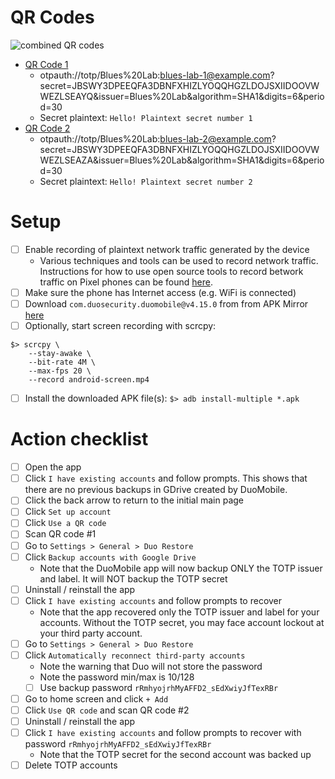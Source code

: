 # QR Codes
![combined QR codes](https://user-images.githubusercontent.com/945571/155418867-b13d4f69-a598-4a5c-8abe-31801aece1f5.png)

- [QR Code 1](https://user-images.githubusercontent.com/945571/155416190-d10440cc-bf4b-4592-952b-ac7aba3b130f.png)
  - otpauth://totp/Blues%20Lab:blues-lab-1@example.com?secret=JBSWY3DPEEQFA3DBNFXHIZLYOQQHGZLDOJSXIIDOOVWWEZLSEAYQ&issuer=Blues%20Lab&algorithm=SHA1&digits=6&period=30
  - Secret  plaintext: `Hello! Plaintext secret number 1`
- [QR Code 2](https://user-images.githubusercontent.com/945571/155416198-e6fe260a-0305-48da-90e1-137faccdc20c.png)
  - otpauth://totp/Blues%20Lab:blues-lab-2@example.com?secret=JBSWY3DPEEQFA3DBNFXHIZLYOQQHGZLDOJSXIIDOOVWWEZLSEAZA&issuer=Blues%20Lab&algorithm=SHA1&digits=6&period=30
  - Secret  plaintext: `Hello! Plaintext secret number 2`

# Setup

- [ ] Enable recording of plaintext network traffic generated by the device
  - Various techniques and tools can be used to record network traffic.
    Instructions for how to use open source tools to record betwork traffic on
    Pixel phones can be found [here](/capture-traffic/README.md).
- [ ] Make sure the phone has Internet access (e.g. WiFi is connected)
- [ ] Download `com.duosecurity.duomobile@v4.15.0` from from APK Mirror
      [here](https://www.apkmirror.com/apk/duo-security-inc/duo-mobile/duo-mobile-4-15-0-release/)
- [ ] Optionally, start screen recording with scrcpy:
```
$> scrcpy \
    --stay-awake \
    --bit-rate 4M \
    --max-fps 20 \
    --record android-screen.mp4
```
- [ ] Install the downloaded APK file(s): `$> adb install-multiple *.apk`

# Action checklist

- [ ] Open the app
- [ ] Click `I have existing accounts` and follow prompts. This shows that there
      are no previous backups in GDrive created by DuoMobile.
- [ ] Click the back arrow to return to the initial main page
- [ ] Click `Set up account`
- [ ] Click `Use a QR code`
- [ ] Scan QR code #1
- [ ] Go to `Settings > General > Duo Restore`
- [ ] Click `Backup accounts with Google Drive`
  -  Note that the DuoMobile app will now backup ONLY the TOTP issuer and label.
     It will NOT backup the TOTP secret
- [ ] Uninstall / reinstall the app
- [ ] Click `I have existing accounts` and follow prompts to recover
  - Note that the app recovered only the TOTP issuer and label for your
    accounts. Without the TOTP secret, you may face account lockout at your
    third party account.
- [ ] Go to `Settings > General > Duo Restore`
- [ ] Click `Automatically reconnect third-party accounts`
  - Note the warning that Duo will not store the password
  - Note the password min/max is 10/128
  - [ ] Use backup password `rRmhyojrhMyAFFD2_sEdXwiyJfTexRBr`
- [ ] Go to home screen and click `+ Add`
- [ ] Click `Use QR code` and scan QR code #2
- [ ] Uninstall / reinstall the app
- [ ] Click `I have existing accounts` and follow prompts to recover with
      password `rRmhyojrhMyAFFD2_sEdXwiyJfTexRBr`
  - Note that the TOTP secret for the second account was backed up
- [ ] Delete TOTP accounts
